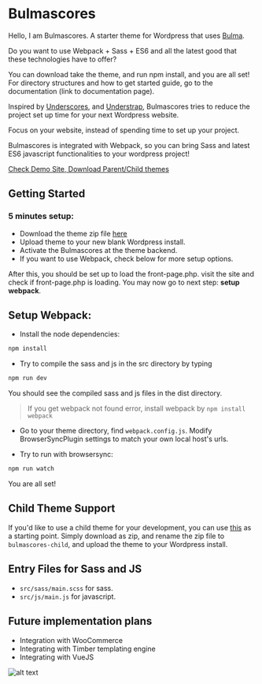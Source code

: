 # Bulmascores

Hello, I am Bulmascores. A starter theme for Wordpress that uses [Bulma](https://bulma.io/). 

Do you want to use Webpack + Sass + ES6 and all the latest good that these technologies have to offer? 

You can download take the theme, and run npm install, and you are all set! For directory structures and how to get started guide, go to the documentation (link to documentation page).

Inspired by [Underscores](https://underscores.me/), and [Understrap](https://understrap.com/), Bulmascores tries to reduce the project set up time for your next Wordpress website. 

Focus on your website, instead of spending time to set up your project. 

Bulmascores is integrated with Webpack, so you can bring Sass and latest ES6 javascript functionalities to your wordpress project!

[Check Demo Site, Download Parent/Child themes](http://demo-bulmascores.seyongcho.com)

## Getting Started
### 5 minutes setup:
* Download the theme zip file [here](http://demo-bulmascores.seyongcho.com)
* Upload theme to your new blank Wordpress install.
* Activate the Bulmascores at the theme backend.
* If you want to use Webpack, check below for more setup options.

After this, you should be set up to load the front-page.php. visit the site and check if front-page.php is loading. You may now go to next step: **setup webpack**.

## Setup Webpack:

* Install the node dependencies:
```sh
npm install
```

* Try to compile the sass and js in the src directory by typing 
```sh
npm run dev
```
You should see the compiled sass and js files in the dist directory.

>If you get webpack not found error, install webpack by `npm install webpack`

* Go to your theme directory, find `webpack.config.js`. Modify BrowserSyncPlugin settings to match your own local host's urls. 

* Try to run with browsersync:
```sh
npm run watch
```

You are all set!


## Child Theme Support
If you'd like to use a child theme for your development, you can use [this](https://github.com/se468/Bulmascores-child) as a starting point. Simply download as zip, and rename the zip file to `bulmascores-child`, and upload the theme to your Wordpress install.


## Entry Files for Sass and JS
* `src/sass/main.scss` for sass. 
* `src/js/main.js` for javascript.

## Future implementation plans
* Integration with WooCommerce
* Integrating with Timber templating engine
* Integrating with VueJS

![alt text](https://bulma.io/images/made-with-bulma.png "Made with Bulma")
